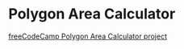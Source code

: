 # Polygon Area Calculator

[freeCodeCamp Polygon Area Calculator project](https://www.freecodecamp.org/learn/scientific-computing-with-python/scientific-computing-with-python-projects/polygon-area-calculator)
